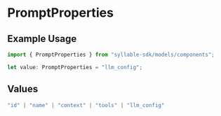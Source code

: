 # PromptProperties

## Example Usage

```typescript
import { PromptProperties } from "syllable-sdk/models/components";

let value: PromptProperties = "llm_config";
```

## Values

```typescript
"id" | "name" | "context" | "tools" | "llm_config"
```